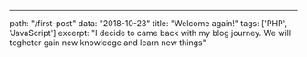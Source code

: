 ---
path: "/first-post"
data: "2018-10-23"
title: "Welcome again!"
tags: ['PHP', 'JavaScript']
excerpt: "I decide to came back with my blog journey. We will togheter gain new knowledge and learn new things"